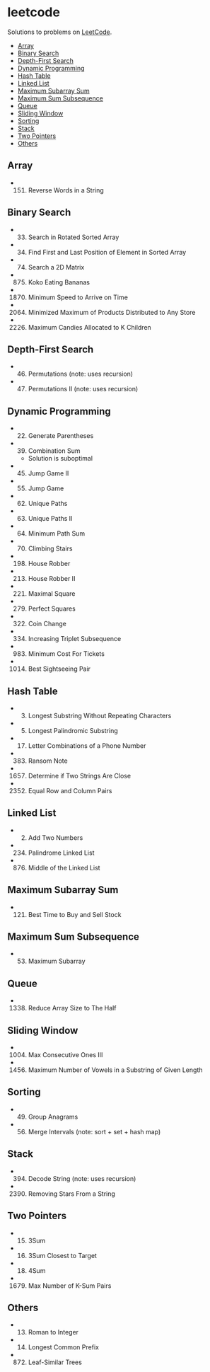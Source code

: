 # leetcode

Solutions to problems on [LeetCode](https://leetcode.com/).

- [Array](#array)
- [Binary Search](#binary-search)
- [Depth-First Search](#depth-first-search)
- [Dynamic Programming](#dynamic-programming)
- [Hash Table](#hash-table)
- [Linked List](#linked-list)
- [Maximum Subarray Sum](#maximum-subarray-sum)
- [Maximum Sum Subsequence](#maximum-sum-subsequence)
- [Queue](#queue)
- [Sliding Window](#sliding-window)
- [Sorting](#sorting)
- [Stack](#stack)
- [Two Pointers](#two-pointers)
- [Others](#others)

## Array

- 151. Reverse Words in a String

## Binary Search

- 33. Search in Rotated Sorted Array
- 34. Find First and Last Position of Element in Sorted Array
- 74. Search a 2D Matrix
- 875. Koko Eating Bananas
- 1870. Minimum Speed to Arrive on Time
- 2064. Minimized Maximum of Products Distributed to Any Store
- 2226. Maximum Candies Allocated to K Children

## Depth-First Search

- 46. Permutations (note: uses recursion)
- 47. Permutations II (note: uses recursion)

## Dynamic Programming

- 22. Generate Parentheses
- 39. Combination Sum
  - Solution is suboptimal
- 45. Jump Game II
- 55. Jump Game
- 62. Unique Paths
- 63. Unique Paths II
- 64. Minimum Path Sum
- 70. Climbing Stairs
- 198. House Robber
- 213. House Robber II
- 221. Maximal Square
- 279. Perfect Squares
- 322. Coin Change
- 334. Increasing Triplet Subsequence
- 983. Minimum Cost For Tickets
- 1014. Best Sightseeing Pair

## Hash Table

- 3. Longest Substring Without Repeating Characters
- 5. Longest Palindromic Substring
- 17. Letter Combinations of a Phone Number
- 383. Ransom Note
- 1657. Determine if Two Strings Are Close
- 2352. Equal Row and Column Pairs

## Linked List

- 2. Add Two Numbers
- 234. Palindrome Linked List
- 876. Middle of the Linked List

## Maximum Subarray Sum

- 121. Best Time to Buy and Sell Stock

## Maximum Sum Subsequence

- 53. Maximum Subarray

## Queue

- 1338. Reduce Array Size to The Half

## Sliding Window

- 1004. Max Consecutive Ones III
- 1456. Maximum Number of Vowels in a Substring of Given Length

## Sorting

- 49. Group Anagrams
- 56. Merge Intervals (note: sort + set + hash map)

## Stack

- 394. Decode String (note: uses recursion)
- 2390. Removing Stars From a String

## Two Pointers

- 15. 3Sum
- 16. 3Sum Closest to Target
- 18. 4Sum
- 1679. Max Number of K-Sum Pairs

## Others

- 13. Roman to Integer
- 14. Longest Common Prefix
- 872. Leaf-Similar Trees
